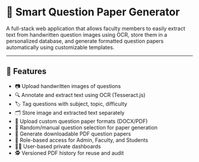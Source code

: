 # 📝 Smart Question Paper Generator

A full-stack web application that allows faculty members to easily extract text from handwritten question images using OCR, store them in a personalized database, and generate formatted question papers automatically using customizable templates.

---

## 🚀 Features

- 📷 Upload handwritten images of questions
- 🔍 Annotate and extract text using OCR (Tesseract.js)
- 🏷️ Tag questions with subject, topic, difficulty
- 🗂️ Store image and extracted text separately
- 📄 Upload custom question paper formats (DOCX/PDF)
- 🎲 Random/manual question selection for paper generation
- 🧾 Generate downloadable PDF question papers
- 🔐 Role-based access for Admin, Faculty, and Students
- 🧑‍💻 User-based private dashboards
- 🕵️ Versioned PDF history for reuse and audit